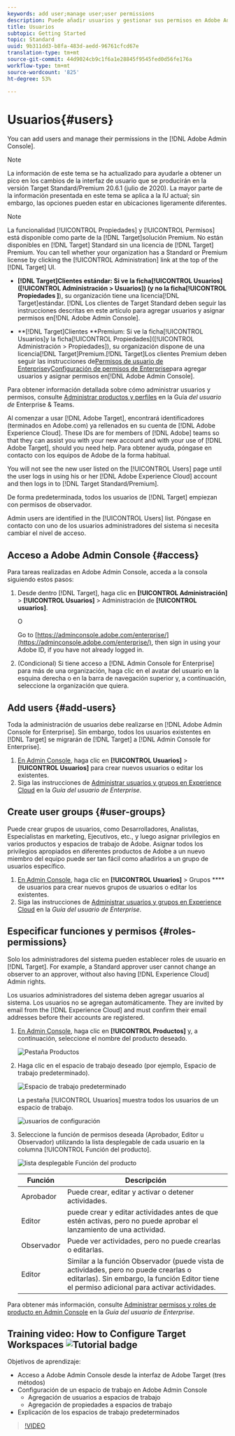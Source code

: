 ```yaml
---
keywords: add user;manage user;user permissions
description: Puede añadir usuarios y gestionar sus permisos en Adobe Admin Console.
title: Usuarios
subtopic: Getting Started
topic: Standard
uuid: 9b311dd3-b8fa-483d-aedd-96761cfcd67e
translation-type: tm+mt
source-git-commit: 44d9024cb9c1f6a1e28845f9545fed0d56fe176a
workflow-type: tm+mt
source-wordcount: '825'
ht-degree: 53%

---
```



# Usuarios{#users}

You can add users and manage their permissions in the [!DNL Adobe Admin Console].

>[!NOTE]
>
>La información de este tema se ha actualizado para ayudarle a obtener un pico en los cambios de la interfaz de usuario que se producirán en la versión Target Standard/Premium 20.6.1 (julio de 2020). La mayor parte de la información presentada en este tema se aplica a la IU actual; sin embargo, las opciones pueden estar en ubicaciones ligeramente diferentes.

>[!NOTE]
>
>La funcionalidad [!UICONTROL Propiedades] y [!UICONTROL Permisos] está disponible como parte de la [!DNL Target]solución Premium. No están disponibles en [!DNL Target] Standard sin una licencia de [!DNL Target] Premium.
>You can tell whether your organization has a Standard or Premium license by clicking the [!UICONTROL Administration] link at the top of the [!DNL Target] UI.
>
>* **[!DNL Target]Clientes **estándar: Si ve la ficha[!UICONTROL Usuarios]([!UICONTROL Administración > Usuarios]) (y no la ficha**[!UICONTROL Propiedades ]**), su organización tiene una licencia[!DNL Target]estándar. [!DNL Los clientes de Target Standard deben seguir las instrucciones descritas en este artículo para agregar usuarios y asignar permisos en[!DNL Adobe Admin Console].
   >
   >
* **[!DNL Target]Clientes **Premium: Si ve la ficha[!UICONTROL Usuarios]y la ficha[!UICONTROL Propiedades]([!UICONTROL Administración > Propiedades]), su organización dispone de una licencia[!DNL Target]Premium.[!DNL Target]Los clientes Premium deben seguir las instrucciones de[Permisos de usuario de Enterprise](/help/administrating-target/c-user-management/property-channel/property-channel.md)y[Configuración de permisos de Enterprise](/help/administrating-target/c-user-management/property-channel/properties-overview.md)para agregar usuarios y asignar permisos en[!DNL Adobe Admin Console].
>
>
Para obtener información detallada sobre cómo administrar usuarios y permisos, consulte [Administrar productos y perfiles](https://helpx.adobe.com/enterprise/using/manage-products-and-profiles.html) en la Guía *del usuario de* Enterprise &amp; Teams.

Al comenzar a usar [!DNL Adobe Target], encontrará identificadores (terminados en Adobe.com) ya rellenados en su cuenta de [!DNL Adobe Experience Cloud]. These IDs are for members of [!DNL Adobe] teams so that they can assist you with your new account and with your use of [!DNL Adobe Target], should you need help. Para obtener ayuda, póngase en contacto con los equipos de Adobe de la forma habitual.

You will not see the new user listed on the [!UICONTROL Users] page until the user logs in using his or her [!DNL Adobe Experience Cloud] account and then logs in to [!DNL Target Standard/Premium].

De forma predeterminada, todos los usuarios de [!DNL Target] empiezan con permisos de observador.

Admin users are identified in the [!UICONTROL Users] list. Póngase en contacto con uno de los usuarios administradores del sistema si necesita cambiar el nivel de acceso.

## Acceso a Adobe Admin Console {#access}

Para tareas realizadas en Adobe Admin Console, acceda a la consola siguiendo estos pasos:

1. Desde dentro [!DNL Target], haga clic en **[!UICONTROL Administración]** > **[!UICONTROL Usuarios]** > Administración de **[!UICONTROL usuarios]**.

   O

   Go to [https://adminconsole.adobe.com/enterprise/](https://adminconsole.adobe.com/enterprise/), then sign in using your Adobe ID, if you have not already logged in.

1. (Condicional) Si tiene acceso a [!DNL Admin Console for Enterprise] para más de una organización, haga clic en el avatar del usuario en la esquina derecha o en la barra de navegación superior y, a continuación, seleccione la organización que quiera.

## Add users {#add-users}

Toda la administración de usuarios debe realizarse en [!DNL Adobe Admin Console for Enterprise]. Sin embargo, todos los usuarios existentes en [!DNL Target] se migrarán de [!DNL Target] a [!DNL Admin Console for Enterprise].

1. [En Admin Console](../../../administrating-target/c-user-management/c-user-management/user-management.md#section_79796E0227D048F59BAE0AB02E544EBE), haga clic en **[!UICONTROL Usuarios]** > **[!UICONTROL Usuarios]** para crear nuevos usuarios o editar los existentes.
1. Siga las instrucciones de [Administrar usuarios y grupos en Experience Cloud](https://helpx.adobe.com/enterprise/help/users.html) en la *Guía del usuario de Enterprise*.

## Create user groups {#user-groups}

Puede crear grupos de usuarios, como Desarrolladores, Analistas, Especialistas en marketing, Ejecutivos, etc., y luego asignar privilegios en varios productos y espacios de trabajo de Adobe. Asignar todos los privilegios apropiados en diferentes productos de Adobe a un nuevo miembro del equipo puede ser tan fácil como añadirlos a un grupo de usuarios específico.

1. [En Admin Console](../../../administrating-target/c-user-management/c-user-management/user-management.md#section_79796E0227D048F59BAE0AB02E544EBE), haga clic en **[!UICONTROL Usuarios]** > Grupos **** de usuarios para crear nuevos grupos de usuarios o editar los existentes.
1. Siga las instrucciones de [Administrar usuarios y grupos en Experience Cloud](https://helpx.adobe.com/enterprise/help/users.html) en la *Guía del usuario de Enterprise*.

## Especificar funciones y permisos {#roles-permissions}

Solo los administradores del sistema pueden establecer roles de usuario en [!DNL Target]. For example, a Standard approver user cannot change an observer to an approver, without also having [!DNL Experience Cloud] Admin rights.

Los usuarios administradores del sistema deben agregar usuarios al sistema. Los usuarios no se agregan automáticamente. They are invited by email from the [!DNL Experience Cloud] and must confirm their email addresses before their accounts are registered.

1. [En Admin Console](../../../administrating-target/c-user-management/c-user-management/user-management.md#section_79796E0227D048F59BAE0AB02E544EBE), haga clic en **[!UICONTROL Productos]** y, a continuación, seleccione el nombre del producto deseado.

   ![Pestaña Productos](/help/administrating-target/c-user-management/c-user-management/assets/workspace-publisher.png)

1. Haga clic en el espacio de trabajo deseado (por ejemplo, Espacio de trabajo predeterminado).

   ![Espacio de trabajo predeterminado](/help/administrating-target/c-user-management/c-user-management/assets/default-workspace-new.png)

   La pestaña [!UICONTROL Usuarios] muestra todos los usuarios de un espacio de trabajo.

   ![usuarios de configuración](/help/administrating-target/c-user-management/c-user-management/assets/configuration_users-new-publisher.png)

1. Seleccione la función de permisos deseada (Aprobador, Editor u Observador) utilizando la lista desplegable de cada usuario en la columna [!UICONTROL Función del producto].

   ![lista desplegable Función del producto](/help/administrating-target/c-user-management/c-user-management/assets/product-role-new.png)

   | Función | Descripción |
   |--- |--- |
   | Aprobador | Puede crear, editar y activar o detener actividades. |
   | Editor | puede crear y editar actividades antes de que estén activas, pero no puede aprobar el lanzamiento de una actividad. |
   | Observador | Puede ver actividades, pero no puede crearlas o editarlas. |
   | Editor | Similar a la función Observador (puede vista de actividades, pero no puede crearlas o editarlas). Sin embargo, la función Editor tiene el permiso adicional para activar actividades. |

Para obtener más información, consulte [Administrar permisos y roles de producto en Admin Console](https://helpx.adobe.com/enterprise/help/manage-permissions-and-roles.html) en la *Guía del usuario de Enterprise*.

## Training video: How to Configure Target Workspaces ![Tutorial badge](/help/assets/tutorial.png)

Objetivos de aprendizaje:

* Acceso a Adobe Admin Console desde la interfaz de Adobe Target (tres métodos)
* Configuración de un espacio de trabajo en Adobe Admin Console
   * Agregación de usuarios a espacios de trabajo
   * Agregación de propiedades a espacios de trabajo
* Explicación de los espacios de trabajo predeterminados

>[!VIDEO](https://video.tv.adobe.com/v/19463/)
